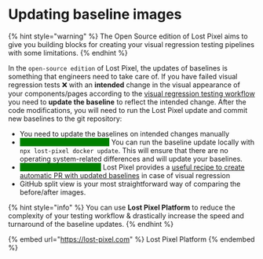 # Updating baseline images

{% hint style="warning" %}
The Open Source edition of Lost Pixel aims to give you building blocks for creating your visual regression testing pipelines with some limitations.
{% endhint %}

In the `open-source edition` of Lost Pixel, the updates of baselines is something that engineers need to take care of. If you have failed visual regression tests ❌ with an **intended** change in the visual appearance of your components/pages according to the [visual regression testing workflow ](testing-workflow-github-actions.md)you need to **update the baseline** to reflect the intended change. After the code modifications, you will need to run the Lost Pixel update and commit new baselines to the git repository:

* You need to update the baselines on intended changes manually
* <mark style="color:green;background-color:green;">RECOMMENDED local flow:</mark> You can run the baseline update locally with `npx lost-pixel docker update`. This will ensure that there are no operating system-related differences and will update your baselines.
* <mark style="color:green;background-color:green;">RECOMMENDED CI flow:</mark> Lost Pixel provides a [useful recipe to create automatic PR with updated baselines](../recipes/lost-pixel-oss/automatic-baseline-update-pr.md) in case of visual regression
* GitHub split view is your most straightforward way of comparing the before/after images.

{% hint style="info" %}
You can use **Lost Pixel Platform** to reduce the complexity of your testing workflow & drastically increase the speed and turnaround of the baseline updates.
{% endhint %}

{% embed url="https://lost-pixel.com" %}
Lost Pixel Platform
{% endembed %}
